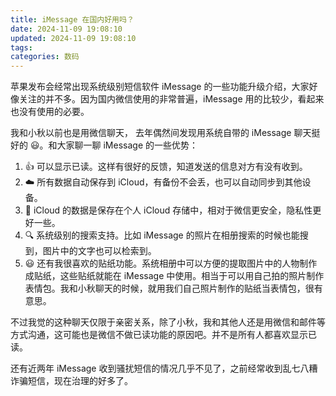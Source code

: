 ```yaml
---
title: iMessage 在国内好用吗？
date: 2024-11-09 19:08:10
updated: 2024-11-09 19:08:10
tags:
categories: 数码
---
```


苹果发布会经常出现系统级别短信软件 iMessage 的一些功能升级介绍，大家好像关注的并不多。因为国内微信使用的非常普遍，iMessage 用的比较少，看起来也没有使用的必要。

我和小秋以前也是用微信聊天， 去年偶然间发现用系统自带的 iMessage 聊天挺好的 😃。和大家聊一聊 iMessage 的一些优势：

1. 👍 可以显示已读。这样有很好的反馈，知道发送的信息对方有没有收到。
2. ☁️ 所有数据自动保存到 iCloud，有备份不会丢，也可以自动同步到其他设备。
3. 🔐 iCloud 的数据是保存在个人 iCloud 存储中，相对于微信更安全，隐私性更好一些。
4. 🔍 系统级别的搜索支持。比如 iMessage 的照片在相册搜索的时候也能搜到，图片中的文字也可以检索到。
5. 😃 还有我很喜欢的贴纸功能。系统相册中可以方便的提取图片中的人物制作成贴纸，这些贴纸就能在 iMessage 中使用。相当于可以用自己拍的照片制作表情包。我和小秋聊天的时候，就用我们自己照片制作的贴纸当表情包，很有意思。

不过我觉的这种聊天仅限于亲密关系，除了小秋，我和其他人还是用微信和邮件等方式沟通，这可能也是微信不做已读功能的原因吧。并不是所有人都喜欢显示已读。

还有近两年 iMessage 收到骚扰短信的情况几乎不见了，之前经常收到乱七八糟诈骗短信，现在治理的好多了。


